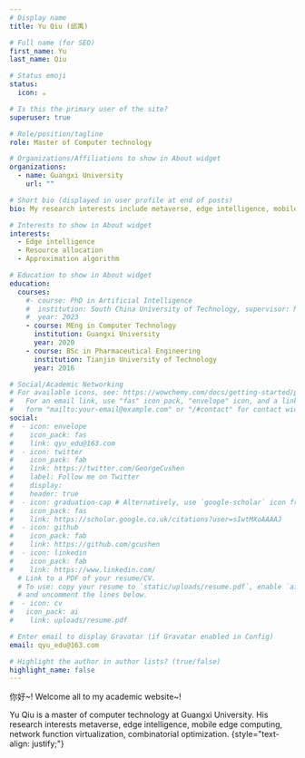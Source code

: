 ```yaml
---
# Display name
title: Yu Qiu (邱禹)

# Full name (for SEO)
first_name: Yu
last_name: Qiu

# Status emoji
status:
  icon: ☕️

# Is this the primary user of the site?
superuser: true

# Role/position/tagline
role: Master of Computer technology

# Organizations/Affiliations to show in About widget
organizations:
  - name: Guangxi University
    url: ""

# Short bio (displayed in user profile at end of posts)
bio: My research interests include metaverse, edge intelligence, mobile edge computing, network function virtualization, combinatorial optimization.

# Interests to show in About widget
interests:
  - Edge intelligence
  - Resource allocation
  - Approximation algorithm

# Education to show in About widget
education:
  courses:
    #- course: PhD in Artificial Intelligence
    #  institution: South China University of Technology, supervisor: Min Chen.
    #  year: 2023
    - course: MEng in Computer Technology
      institution: Guangxi University
      year: 2020
    - course: BSc in Pharmaceutical Engineering
      institution: Tianjin University of Technology
      year: 2016

# Social/Academic Networking
# For available icons, see: https://wowchemy.com/docs/getting-started/page-builder/#icons
#   For an email link, use "fas" icon pack, "envelope" icon, and a link in the
#   form "mailto:your-email@example.com" or "/#contact" for contact widget.
social:
#  - icon: envelope
#    icon_pack: fas
#    link: qyu_edu@163.com
#  - icon: twitter
#    icon_pack: fab
#    link: https://twitter.com/GeorgeCushen
#    label: Follow me on Twitter
#    display:
#    header: true
#  - icon: graduation-cap # Alternatively, use `google-scholar` icon from `ai` icon pack
#    icon_pack: fas
#    link: https://scholar.google.co.uk/citations?user=sIwtMXoAAAAJ
#  - icon: github
#    icon_pack: fab
#    link: https://github.com/gcushen
#  - icon: linkedin
#    icon_pack: fab
#    link: https://www.linkedin.com/
  # Link to a PDF of your resume/CV.
  # To use: copy your resume to `static/uploads/resume.pdf`, enable `ai` icons in `params.yaml`,
  # and uncomment the lines below.
#  - icon: cv
#   icon_pack: ai
#    link: uploads/resume.pdf

# Enter email to display Gravatar (if Gravatar enabled in Config)
email: qyu_edu@163.com

# Highlight the author in author lists? (true/false)
highlight_name: false
---
```


你好~! Welcome all to my academic website~! 

 Yu Qiu is a master of computer technology at Guangxi University. His research interests  metaverse, edge intelligence, mobile edge computing, network function virtualization, combinatorial optimization.
{style="text-align: justify;"}
